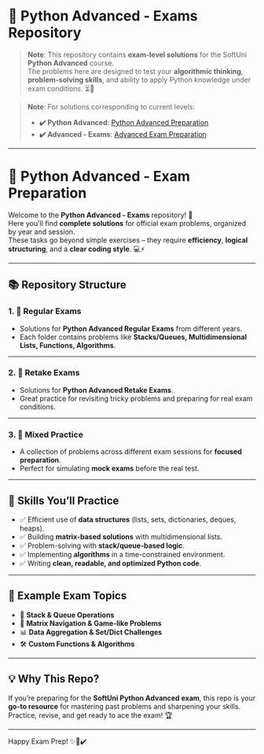# 🐍 Python Advanced - Exams Repository

> **Note**: This repository contains **exam-level solutions** for the SoftUni **Python Advanced** course.  
> The problems here are designed to test your **algorithmic thinking**, **problem-solving skills**, and ability to apply Python knowledge under exam conditions. ⏳🐍

> **Note**: For solutions corresponding to current levels:
> - **✔️ Python Advanced**: [Python Advanced Preparation](https://github.com/SimeonChifligarov/SoftUni_Judge_Python_Problems/tree/main/Python_Advanced_Course)
> - **✔️ Advanced - Exams**: [Advanced Exam Preparation](https://github.com/SimeonChifligarov/SoftUni_Judge_Python_Problems/tree/main/Python_Advanced_Course/00_Python_Advanced_Exam_Preps)

---

# 📝 Python Advanced - Exam Preparation

Welcome to the **Python Advanced - Exams** repository! 🎉  
Here you'll find **complete solutions** for official exam problems, organized by year and session.  
These tasks go beyond simple exercises – they require **efficiency**, **logical structuring**, and a **clear coding style**. 💻⚡

---

## 📚 Repository Structure

### 1. 🎯 Regular Exams
- Solutions for **Python Advanced Regular Exams** from different years.  
- Each folder contains problems like **Stacks/Queues, Multidimensional Lists, Functions, Algorithms**.

---

### 2. 🎯 Retake Exams
- Solutions for **Python Advanced Retake Exams**.  
- Great practice for revisiting tricky problems and preparing for real exam conditions.

---

### 3. 🎯 Mixed Practice
- A collection of problems across different exam sessions for **focused preparation**.  
- Perfect for simulating **mock exams** before the real test.

---

## 🚀 Skills You’ll Practice
- ✅ Efficient use of **data structures** (lists, sets, dictionaries, deques, heaps).  
- ✅ Building **matrix-based solutions** with multidimensional lists.  
- ✅ Problem-solving with **stack/queue-based logic**.  
- ✅ Implementing **algorithms** in a time-constrained environment.  
- ✅ Writing **clean, readable, and optimized Python code**.

---

## 📌 Example Exam Topics
- 🔢 **Stack & Queue Operations**  
- 🧩 **Matrix Navigation & Game-like Problems**  
- 📊 **Data Aggregation & Set/Dict Challenges**  
- 🛠️ **Custom Functions & Algorithms**  

---

## 💡 Why This Repo?
If you’re preparing for the **SoftUni Python Advanced exam**, this repo is your **go-to resource** for mastering past problems and sharpening your skills.  
Practice, revise, and get ready to ace the exam! 🏆

---

Happy Exam Prep! ✨🚀✔️
